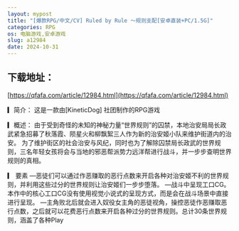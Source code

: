 ```yaml
---
layout: mypost
title: "[爆款RPG/中文/CV] Ruled by Rule ～规则支配[安卓直装+PC/1.5G]"
categories: RPG
os: 电脑游戏,安卓游戏
slug: a12984
date: 2024-10-31
---
```


## 下载地址：

[https://qfafa.com/article/12984.html](https://qfafa.com/article/12984.html)

▎简介：
 这是一款由\[KineticDog\] 社团制作的RPG游戏
 
▎概述：
 由于受到奇怪的未知的神秘力量“世界规则”的囚禁，本地治安局局长政武紧急招募了秋落霞、陨星火和柳飘絮三人作为新的治安姬小队来维护街道内的治安。
 为了维护街区的社会治安与风纪，同时也为了解除囚禁局长政武的世界规则，三名年轻女孩将会与当地的邪恶帮派势力远洋帮进行战斗，并一步步查明世界规则的真相。
 
▎ 要素
—恶徒们可以通过作恶赚取的恶行点数来开启各种对治安姬不利的世界规则，并利用这些过分的世界规则让治安姬们一步步堕落。
—战斗中呈现工口CG。本作中的核心工口CG没有使用视觉小说式的呈现方式，而是会在战斗场景中直接进行呈现。
—主角败北后就会进入奴役女主角的恶徒视角，操控恶徒作恶赚取恶行点数，之后就可以花费恶行点数来开启各种过分的世界规则。总计30条世界规则，涵盖了各种Play